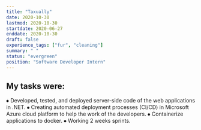 ```yaml
---
title: "Taxually"
date: 2020-10-30
lastmod: 2020-10-30
startdate: 2020-06-27
enddate: 2020-10-30
draft: false
experience_tags: ["fur", "cleaning"]
summary: " "
status: "evergreen"
position: "Software Developer Intern"
---
```

## My tasks were:

⦁	Developed, tested, and deployed server-side code of the web applications in .NET.
⦁	Creating automated deployment processes (CI/CD) in Microsoft Azure cloud platform to help the work of the developers.
⦁	Containerize applications to docker. 
⦁	Working 2 weeks sprints. 
